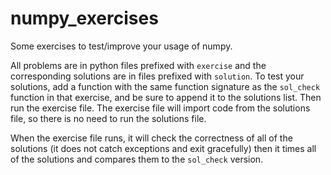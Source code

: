 # numpy_exercises
Some exercises to test/improve your usage of numpy.


All problems are in python files prefixed with `exercise` and the corresponding solutions are in files prefixed with `solution`. To test your solutions, add a function with the same function signature as the `sol_check` function in that exercise, and be sure to append it to the solutions list. Then run the exercise file. The exercise file will import code from the solutions file, so there is no need to run the solutions file. 

When the exercise file runs, it will check the correctness of all of the solutions (it does not catch exceptions and exit gracefully) then it times all of the solutions and compares them to the `sol_check` version.
